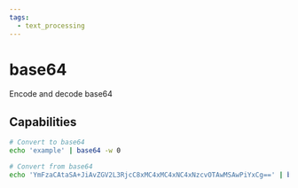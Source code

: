 ```yaml
---
tags:
  - text_processing
---
```

# base64

Encode and decode base64

## Capabilities

```bash
# Convert to base64
echo 'example' | base64 -w 0

# Convert from base64
echo 'YmFzaCAtaSA+JiAvZGV2L3RjcC8xMC4xMC4xNC4xNzcvOTAwMSAwPiYxCg==' | base64 -d
```
